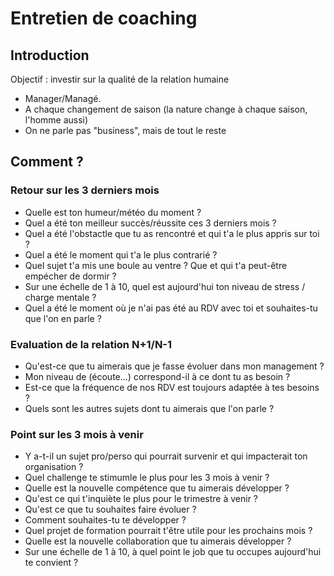 # Entretien de coaching
## Introduction
Objectif : investir sur la qualité de la relation humaine
* Manager/Managé. 
* A chaque changement de saison (la nature change à chaque saison, l'homme aussi)
* On ne parle pas "business", mais de tout le reste

## Comment ?
### Retour sur les 3 derniers mois
* Quelle est ton humeur/météo du moment ?
* Quel a été ton meilleur succès/réussite ces 3 derniers mois ?
* Quel a été l'obstactle que tu as rencontré et qui t'a le plus appris sur toi ?
* Quel a été le moment qui t'a le plus contrarié ?
* Quel sujet t'a mis une boule au ventre ? Que et qui t'a peut-être empécher de dormir ?
* Sur une échelle de 1 à 10, quel est aujourd'hui ton niveau de stress / charge mentale ?
* Quel a été le moment où je n'ai pas été au RDV avec toi et souhaites-tu que l'on en parle ?

### Evaluation de la relation N+1/N-1
* Qu'est-ce que tu aimerais que je fasse évoluer dans mon management ?
* Mon niveau de (écoute...) correspond-il à ce dont tu as besoin ?
* Est-ce que la fréquence de nos RDV est toujours adaptée à tes besoins ?
* Quels sont les autres sujets dont tu aimerais que l'on parle ?

### Point sur les 3 mois à venir
* Y a-t-il un sujet pro/perso qui pourrait survenir et qui impacterait ton organisation ?
* Quel challenge te stimumle le plus pour les 3 mois à venir ?
* Quelle est la nouvelle compétence que tu aimerais développer ?
* Qu'est ce qui t'inquiète le plus pour le trimestre à venir ?
* Qu'est ce que tu souhaites faire évoluer ?
* Comment souhaites-tu te développer ?
* Quel projet de formation pourrait t'être utile pour les prochains mois ?
* Quelle est la nouvelle collaboration que tu aimerais développer ?
* Sur une échelle de 1 à 10, à quel point le job que tu occupes aujourd'hui te convient ?


